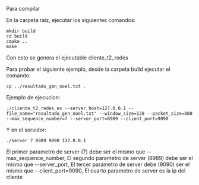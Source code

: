 Para compilar


En la carpeta raiz, ejecutar los siguientes comandos:

```console
mkdir build
cd build
cmake ..
make
```


Con esto se genera el ejecutable cliente_t2_redes

Para probar el siguiente ejemplo, desde la carpeta build ejecutar el comando:

```console
cp ../resultado_gen_noel.txt .
```


Ejemplo de ejecucion:

```console
./cliente_t2_redes_ex --server_host=127.0.0.1 --file_name="resultado_gen_noel.txt" --window_size=128 --packet_size=800 --max_sequence_number=7 --server_port=8989 --client_port=9090
```


Y en el servidor:
```console
./server 7 8989 9090 127.0.0.1
```

El primer parametro de server (7) debe ser el mismo que --max_sequence_number,
El segundo parametro de server (8989) debe ser el mismo que --server_port,
El tercer parametro de server debe (9090) ser el mismo que --client_port=9090,
El cuarto parametro de server es la ip del cliente